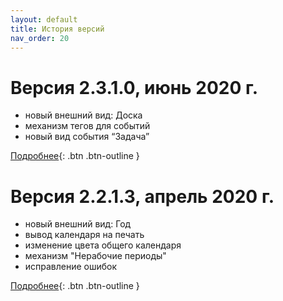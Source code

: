 ```yaml
---
layout: default
title: История версий
nav_order: 20
---
```


# Версия 2.3.1.0, июнь 2020 г.
- новый внешний вид: Доска
- механизм тегов для событий
- новый вид события “Задача”

[Подробнее](../_posts/2020-07-15-ver-2-3-1-0.html){: .btn .btn-outline }

# Версия 2.2.1.3, апрель 2020 г.
- новый внешний вид: Год
- вывод календаря на печать
- изменение цвета общего календаря
- механизм "Нерабочие периоды"
- исправление ошибок

[Подробнее](../_posts/2020-04-15-ver-2-2-1-3.html){: .btn .btn-outline }